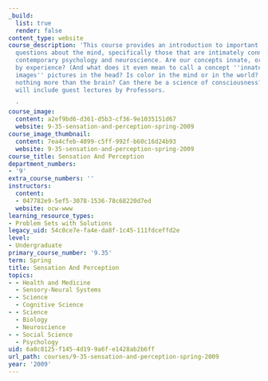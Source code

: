 ```yaml
---
_build:
  list: true
  render: false
content_type: website
course_description: 'This course provides an introduction to important philosophical
  questions about the mind, specifically those that are intimately connected with
  contemporary psychology and neuroscience. Are our concepts innate, or are they acquired
  by experience? (And what does it even mean to call a concept ''innate''?) Are ''mental
  images'' pictures in the head? Is color in the mind or in the world? Is the mind
  nothing more than the brain? Can there be a science of consciousness? The course
  will include guest lectures by Professors.

  '
course_image:
  content: a2ef9bd6-d361-d5b3-cf36-9e1035151d67
  website: 9-35-sensation-and-perception-spring-2009
course_image_thumbnail:
  content: 7ea4cfeb-4099-c5ff-992f-b60c16d24b93
  website: 9-35-sensation-and-perception-spring-2009
course_title: Sensation And Perception
department_numbers:
- '9'
extra_course_numbers: ''
instructors:
  content:
  - 047782e9-5ef5-3078-1536-78c68220d7ed
  website: ocw-www
learning_resource_types:
- Problem Sets with Solutions
legacy_uid: 54c0ce7e-fa4e-da8f-1c45-111fdceffd2e
level:
- Undergraduate
primary_course_number: '9.35'
term: Spring
title: Sensation And Perception
topics:
- - Health and Medicine
  - Sensory-Neural Systems
- - Science
  - Cognitive Science
- - Science
  - Biology
  - Neuroscience
- - Social Science
  - Psychology
uid: 6a8c8125-f145-4d19-9a6f-e1428ab2b6ff
url_path: courses/9-35-sensation-and-perception-spring-2009
year: '2009'
---
```


